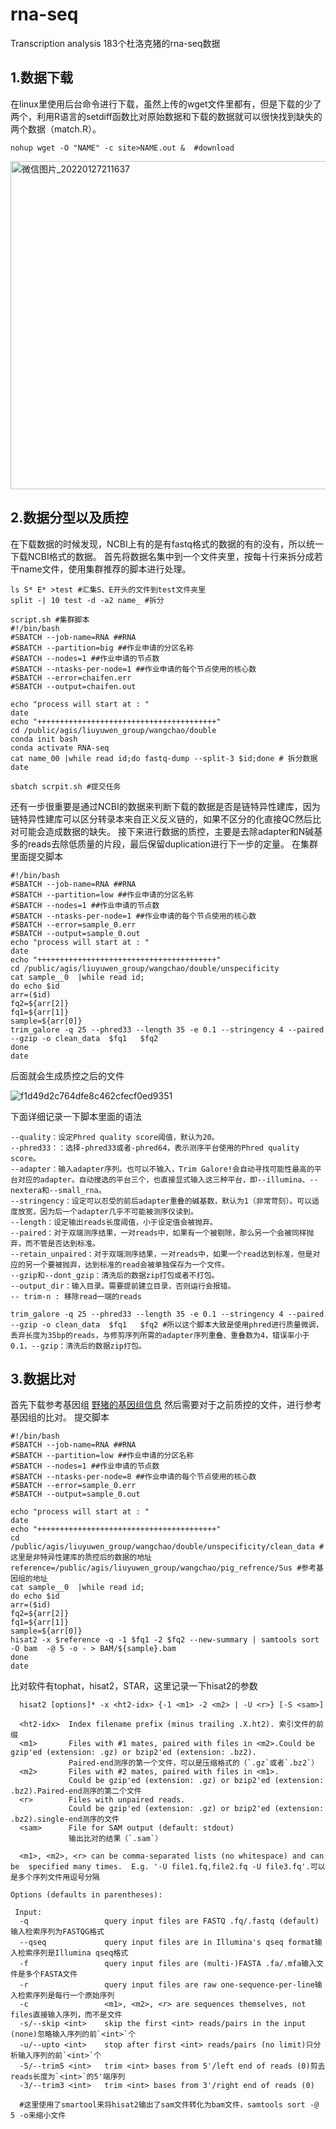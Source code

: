 # rna-seq
Transcription analysis
183个杜洛克猪的rna-seq数据
## 1.数据下载
在linux里使用后台命令进行下载，虽然上传的wget文件里都有，但是下载的少了两个，利用R语言的setdiff函数比对原始数据和下载的数据就可以很快找到缺失的两个数据（match.R）。

```
nohup wget -O "NAME" -c site>NAME.out &  #download 
```
<img width="525" alt="微信图片_20220127211637" src="https://user-images.githubusercontent.com/82023298/151366899-41ffc129-f484-4192-aca4-25a3dae213df.png">



## 2.数据分型以及质控
在下载数据的时候发现，NCBI上有的是有fastq格式的数据的有的没有，所以统一下载NCBI格式的数据。
首先将数据名集中到一个文件夹里，按每十行来拆分成若干name文件，使用集群推荐的脚本进行处理。
```
ls S* E* >test #汇集S、E开头的文件到test文件夹里
split -| 10 test -d -a2 name_ #拆分

script.sh #集群脚本
#!/bin/bash
#SBATCH --job-name=RNA ##RNA
#SBATCH --partition=big ##作业申请的分区名称
#SBATCH --nodes=1 ##作业申请的节点数
#SBATCH --ntasks-per-node=1 ##作业申请的每个节点使用的核心数
#SBATCH --error=chaifen.err
#SBATCH --output=chaifen.out

echo "process will start at : "
date
echo "++++++++++++++++++++++++++++++++++++++++"
cd /public/agis/liuyuwen_group/wangchao/double
conda init bash
conda activate RNA-seq
cat name_00 |while read id;do fastq-dump --split-3 $id;done # 拆分数据
date

sbatch scrpit.sh #提交任务
```
还有一步很重要是通过NCBI的数据来判断下载的数据是否是链特异性建库，因为链特异性建库可以区分转录本来自正义反义链的，如果不区分的化直接QC然后比对可能会造成数据的缺失。
接下来进行数据的质控，主要是去除adapter和N碱基多的reads去除低质量的片段，最后保留duplication进行下一步的定量。
在集群里面提交脚本

```
#!/bin/bash
#SBATCH --job-name=RNA ##RNA
#SBATCH --partition=low ##作业申请的分区名称
#SBATCH --nodes=1 ##作业申请的节点数
#SBATCH --ntasks-per-node=1 ##作业申请的每个节点使用的核心数
#SBATCH --error=sample_0.err
#SBATCH --output=sample_0.out
echo "process will start at : "
date
echo "++++++++++++++++++++++++++++++++++++++++"
cd /public/agis/liuyuwen_group/wangchao/double/unspecificity
cat sample__0  |while read id;
do echo $id
arr=($id)
fq2=${arr[2]}
fq1=${arr[1]}
sample=${arr[0]}
trim_galore -q 25 --phred33 --length 35 -e 0.1 --stringency 4 --paired  --gzip -o clean_data  $fq1   $fq2  
done
date
```
后面就会生成质控之后的文件

![f1d49d2c764dfe8c462cfecf0ed9351](https://user-images.githubusercontent.com/82023298/153360706-c5c1e207-f29f-442e-a875-f183547a6de1.png)

下面详细记录一下脚本里面的语法
```
--quality：设定Phred quality score阈值，默认为20。
--phred33：：选择-phred33或者-phred64，表示测序平台使用的Phred quality score。
--adapter：输入adapter序列。也可以不输入，Trim Galore!会自动寻找可能性最高的平台对应的adapter。自动搜选的平台三个，也直接显式输入这三种平台，即--illumina、--nextera和--small_rna。
--stringency：设定可以忍受的前后adapter重叠的碱基数，默认为1（非常苛刻）。可以适度放宽，因为后一个adapter几乎不可能被测序仪读到。
--length：设定输出reads长度阈值，小于设定值会被抛弃。
--paired：对于双端测序结果，一对reads中，如果有一个被剔除，那么另一个会被同样抛弃，而不管是否达到标准。
--retain_unpaired：对于双端测序结果，一对reads中，如果一个read达到标准，但是对应的另一个要被抛弃，达到标准的read会被单独保存为一个文件。
--gzip和--dont_gzip：清洗后的数据zip打包或者不打包。
--output_dir：输入目录。需要提前建立目录，否则运行会报错。
-- trim-n : 移除read一端的reads

trim_galore -q 25 --phred33 --length 35 -e 0.1 --stringency 4 --paired  --gzip -o clean_data  $fq1   $fq2 #所以这个脚本大致是使用phred进行质量微调，丢弃长度为35bp的reads，与修剪序列所需的adapter序列重叠、重叠数为4，错误率小于0.1，--gzip：清洗后的数据zip打包。
```


## 3.数据比对
首先下载参考基因组
[野猪的基因组信息](http://ftp.ensembl.org/pub/release-105/fasta/sus_scrofa/dna/)
然后需要对于之前质控的文件，进行参考基因组的比对。
提交脚本
```
#!/bin/bash
#SBATCH --job-name=RNA ##RNA
#SBATCH --partition=low ##作业申请的分区名称
#SBATCH --nodes=1 ##作业申请的节点数
#SBATCH --ntasks-per-node=8 ##作业申请的每个节点使用的核心数
#SBATCH --error=sample_0.err
#SBATCH --output=sample_0.out

echo "process will start at : "
date
echo "++++++++++++++++++++++++++++++++++++++++"
cd /public/agis/liuyuwen_group/wangchao/double/unspecificity/clean_data #这里是非特异性建库的质控后的数据的地址
reference=/public/agis/liuyuwen_group/wangchao/pig_refrence/Sus #参考基因组的地址
cat sample__0  |while read id;
do echo $id
arr=($id)
fq2=${arr[2]}
fq1=${arr[1]}
sample=${arr[0]}
hisat2 -x $reference -q -1 $fq1 -2 $fq2 --new-summary | samtools sort  -O bam  -@ 5 -o - > BAM/${sample}.bam
done
date
```
比对软件有tophat，hisat2，STAR，这里记录一下hisat2的参数
```
  hisat2 [options]* -x <ht2-idx> {-1 <m1> -2 <m2> | -U <r>} [-S <sam>]

  <ht2-idx>  Index filename prefix (minus trailing .X.ht2). 索引文件的前缀
  <m1>       Files with #1 mates, paired with files in <m2>.Could be gzip'ed (extension: .gz) or bzip2'ed (extension: .bz2).
             Paired-end测序的第一个文件，可以是压缩格式的（`.gz`或者`.bz2`）
  <m2>       Files with #2 mates, paired with files in <m1>.
             Could be gzip'ed (extension: .gz) or bzip2'ed (extension: .bz2).Paired-end测序的第二个文件
  <r>        Files with unpaired reads.
             Could be gzip'ed (extension: .gz) or bzip2'ed (extension: .bz2).single-end测序的文件
  <sam>      File for SAM output (default: stdout)
             输出比对的结果（`.sam`）

  <m1>, <m2>, <r> can be comma-separated lists (no whitespace) and can be  specified many times.  E.g. '-U file1.fq,file2.fq -U file3.fq'.可以是多个序列文件用逗号分隔

Options (defaults in parentheses):

 Input:
  -q                 query input files are FASTQ .fq/.fastq (default)输入检索序列为FASTQG格式
  --qseq             query input files are in Illumina's qseq format输入检索序列是Illumina qseq格式
  -f                 query input files are (multi-)FASTA .fa/.mfa输入文件是多个FASTA文件
  -r                 query input files are raw one-sequence-per-line输入检索序列是每行一个原始序列
  -c                 <m1>, <m2>, <r> are sequences themselves, not files直接输入序列，而不是文件
  -s/--skip <int>    skip the first <int> reads/pairs in the input (none)忽略输入序列的前`<int>`个
  -u/--upto <int>    stop after first <int> reads/pairs (no limit)只分析输入序列的前`<int>`个
  -5/--trim5 <int>   trim <int> bases from 5'/left end of reads (0)剪去reads长度为`<int>`的5'端序列
  -3/--trim3 <int>   trim <int> bases from 3'/right end of reads (0)
  
  #这里使用了smartool来将hisat2输出了sam文件转化为bam文件，samtools sort -@ 5 -o来缩小文件
```


